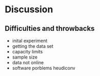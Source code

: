# Discussion

## Difficulties and throwbacks
- inital experiment
- getting the data set
- capacity limits
- sample size
- data not online
- software porblems heudiconv